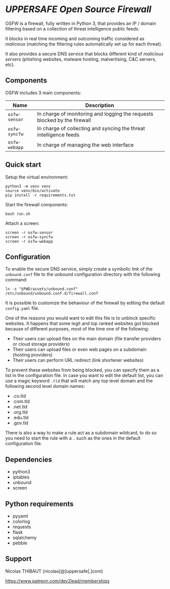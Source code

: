 # *UPPERSAFE Open Source Firewall*

OSFW is a firewall, fully written in Python 3, that provides an IP / domain filtering based on a collection of threat intelligence public feeds.

It blocks in real time incoming and outcoming traffic considered as *malicious* (matching the filtering rules automatically set up for each threat).

It also provides a secure DNS service that blocks different kind of *malicious servers* (phishing websites, malware hosting, malvertising, C&C servers, etc).

## Components

OSFW includes 3 main components:

|Name|Description|
|-|-|
|`osfw-sensor`|In charge of monitoring and logging the requests blocked by the firewall|
|`osfw-syncfw`|In charge of collecting and syncing the threat intelligence feeds|
|`osfw-webapp`|In charge of managing the web interface|

## Quick start

Setup the virtual environment:

    python3 -m venv venv
    source venv/bin/activate
    pip install -r requirements.txt

Start the firewall components:

    bash run.sh

Attach a screen:

    screen -r osfw-sensor
    screen -r osfw-syncfw
    screen -r osfw-webapp

## Configuration

To enable the secure DNS service, simply create a symbolic link of the `unbound.conf` file to the unbound configuration directory with the following command:

    ln -s "$PWD/assets/unbound.conf" /etc/unbound/unbound.conf.d/firewall.conf

It is possible to customize the behaviour of the firewall by editing the default `config.yaml` file.

One of the reasons you would want to edit this file is to unblock specific websites.
It happens that some legit and top ranked websites got blocked because of different purposes, most of the time one of the following:

- Their users can upload files on the main domain (file transfer providers or cloud storage providers)
- Their users can upload files or even web pages on a subdomain (hosting providers)
- Their users can perform URL redirect (link shortener websites)

To prevent these websites from being blocked, you can specify them as a list in the configuration file.
In case you want to edit the default list, you can use a magic keyword `.tld` that will match any top level domain and the following second level domain names:

- .co.tld
- .com.tld
- .net.tld
- .org.tld
- .edu.tld
- .gov.tld

There is also a way to make a rule act as a subdomain wildcard, to do so you need to start the rule with a `.` such as the ones in the default configuration file.

## Dependencies

- python3
- iptables
- unbound
- screen

## Python requirements

- pyyaml
- colorlog
- requests
- flask
- sqlalchemy
- pebble

## Support

Nicolas THIBAUT (nicolas[@]uppersafe[.]com)

https://www.patreon.com/dev2lead/memberships
